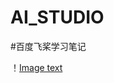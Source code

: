 # AI_STUDIO
#百度飞桨学习笔记

！[Image text](https://github.com/armelite/AI_STUDIO/blob/master/百度飞桨CV深度学习.png)
